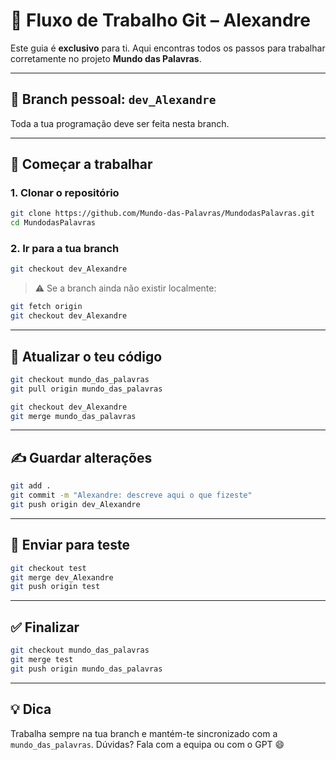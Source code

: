 # 👤 Fluxo de Trabalho Git – Alexandre

Este guia é **exclusivo** para ti. Aqui encontras todos os passos para trabalhar corretamente no projeto **Mundo das Palavras**.

---

## 🧭 Branch pessoal: `dev_Alexandre`

Toda a tua programação deve ser feita nesta branch.

---

## 🚀 Começar a trabalhar

### 1. Clonar o repositório

```bash
git clone https://github.com/Mundo-das-Palavras/MundodasPalavras.git
cd MundodasPalavras
```

### 2. Ir para a tua branch

```bash
git checkout dev_Alexandre
```

> ⚠️ Se a branch ainda não existir localmente:
```bash
git fetch origin
git checkout dev_Alexandre
```

---

## 🔄 Atualizar o teu código

```bash
git checkout mundo_das_palavras
git pull origin mundo_das_palavras

git checkout dev_Alexandre
git merge mundo_das_palavras
```

---

## ✍️ Guardar alterações

```bash
git add .
git commit -m "Alexandre: descreve aqui o que fizeste"
git push origin dev_Alexandre
```

---

## 🧪 Enviar para teste

```bash
git checkout test
git merge dev_Alexandre
git push origin test
```

---

## ✅ Finalizar

```bash
git checkout mundo_das_palavras
git merge test
git push origin mundo_das_palavras
```

---

## 💡 Dica

Trabalha sempre na tua branch e mantém-te sincronizado com a `mundo_das_palavras`. Dúvidas? Fala com a equipa ou com o GPT 😄